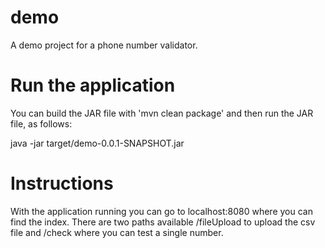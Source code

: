 # demo
A demo project for a phone number validator.

# Run the application

You can build the JAR file with 'mvn clean package' and then run the JAR file, as follows:

java -jar target/demo-0.0.1-SNAPSHOT.jar

# Instructions
With the application running you can go to localhost:8080 where you can find the index.
There are two paths available /fileUpload to upload the csv file and /check where you can test a single number.
